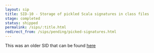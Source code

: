 ```yaml
---
layout: sip
title: SID-10 - Storage of pickled Scala signatures in class files
stage: completed
status: shipped
permalink: /sips/:title.html
redirect_from: /sips/pending/picked-signatures.html
---
```


This was an older SID that can be found [here](https://www.scala-lang.org/sid/10)
